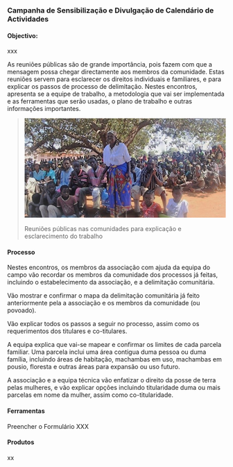 ### Campanha de Sensibilização e Divulgação de Calendário de Actividades

#### **Objectivo:**

xxx

As reuniões públicas são de grande importância, pois fazem com que a mensagem possa chegar directamente aos membros da comunidade. Estas reuniões servem para esclarecer os direitos individuais e familiares, e para explicar os passos de processo de delimitação. Nestes encontros, apresenta se a equipe de trabalho, a metodologia que vai ser implementada e as ferramentas que serão usadas, o plano de trabalho e outras informações importantes.

> ![](/assets/meet_pic.jpg)
>
> Reuniões públicas nas comunidades para explicação e esclarecimento do trabalho

#### **Processo**

Nestes encontros, os membros da associação com ajuda da equipa do campo vão recordar os membros da comunidade dos processos já feitas, incluindo o estabelecimento da associação, e a delimitação comunitária.

Vão mostrar e confirmar o mapa da delimitação comunitária já feito anteriormente pela a associação e os membros da comunidade \(ou povoado\).

Vão explicar todos os passos a seguir no processo, assim como os requerimentos dos titulares e co-titulares.

A equipa explica que vai-se mapear e confirmar os limites de cada parcela familiar. Uma parcela inclui uma área contigua duma pessoa ou duma família, incluindo áreas de habitação, machambas em uso, machambas em pousio, floresta e outras áreas para expansão ou uso futuro.

A associação e a equipa técnica vão enfatizar o direito da posse de terra pelas mulheres, e vão explicar opções incluindo titularidade duma ou mais parcelas em nome da mulher, assim como co-titularidade.

#### **Ferramentas**

Preencher o Formulário XXX

#### **Produtos**

xx


